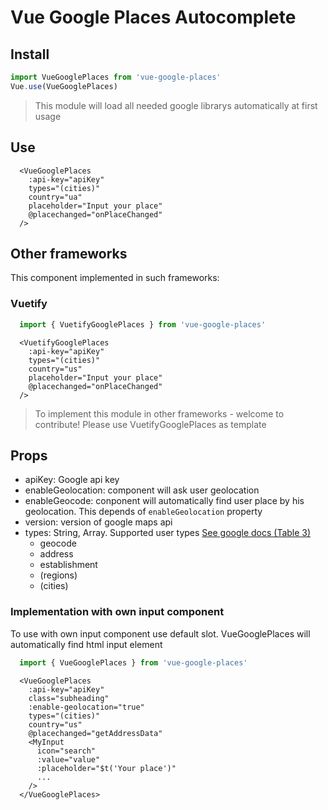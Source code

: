 # Vue Google Places Autocomplete

## Install

```js
import VueGooglePlaces from 'vue-google-places'
Vue.use(VueGooglePlaces)
```

>This module will load all needed google librarys automatically at first usage

## Use

```vue
  <VueGooglePlaces
    :api-key="apiKey"
    types="(cities)"
    country="ua"
    placeholder="Input your place"
    @placechanged="onPlaceChanged"
  />
```
## Other frameworks
  This component implemented in such frameworks:

### Vuetify
```js
  import { VuetifyGooglePlaces } from 'vue-google-places'
```

```vue
  <VuetifyGooglePlaces
    :api-key="apiKey"
    types="(cities)"
    country="us"
    placeholder="Input your place"
    @placechanged="onPlaceChanged"
  />
```
> To implement this module in other frameworks - welcome to contribute! Please use VuetifyGooglePlaces as template

## Props

 - apiKey: Google api key
 - enableGeolocation: component will ask user geolocation
 - enableGeocode: conponent will automatically find user place by his geolocation. This depends of `enableGeolocation` property
 - version: version of google maps api
 - types: String, Array. Supported user types [See google docs (Table 3)](https://developers.google.com/places/supported_types)
    - geocode
    - address
    - establishment
    - (regions)
    - (cities)


### Implementation with own input component

To use with own input component use default slot. VueGooglePlaces will automatically find html input element
```js
  import { VueGooglePlaces } from 'vue-google-places'
```
```vue
  <VueGooglePlaces
    :api-key="apiKey"
    class="subheading"
    :enable-geolocation="true"
    types="(cities)"
    country="us"
    @placechanged="getAddressData"
    <MyInput
      icon="search"
      :value="value"
      :placeholder="$t('Your place')"
      ...
    />
  </VueGooglePlaces>
```